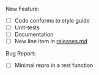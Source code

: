 
New Feature:

- [ ] Code conforms to style guide
- [ ] Unit-tests
- [ ] Documentation
- [ ] New line item in [releases.md](https://github.com/fastats/reasonable/blob/master/releases.md)

Bug Report:

- [ ] Minimal repro in a test function
